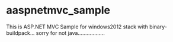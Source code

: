 # aaspnetmvc_sample
This is ASP.NET MVC Sample for windows2012 stack with binary-buildpack...
sorry for not java..................
